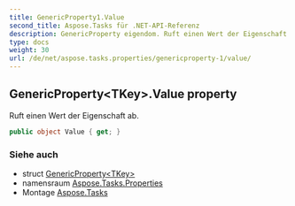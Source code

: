 ```yaml
---
title: GenericProperty1.Value
second_title: Aspose.Tasks für .NET-API-Referenz
description: GenericProperty eigendom. Ruft einen Wert der Eigenschaft ab.
type: docs
weight: 30
url: /de/net/aspose.tasks.properties/genericproperty-1/value/
---
```

## GenericProperty&lt;TKey&gt;.Value property

Ruft einen Wert der Eigenschaft ab.

```csharp
public object Value { get; }
```

### Siehe auch

* struct [GenericProperty&lt;TKey&gt;](../)
* namensraum [Aspose.Tasks.Properties](../../genericproperty-1/)
* Montage [Aspose.Tasks](../../../)


